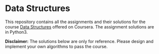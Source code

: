 # Data Structures
This repository contains all the assignments and their solutions for the course [Data Structures](https://www.coursera.org/learn/data-structures?specialization=data-structures-algorithms) offered on Coursera. The assignment solutions are in Python3.

**Disclaimer:** The solutions below are only for reference. Please design and implement your own algorithms to pass the course.
